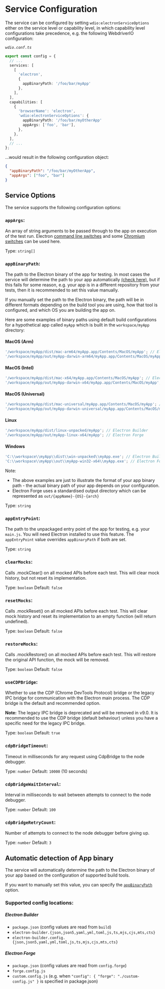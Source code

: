 # Service Configuration

The service can be configured by setting `wdio:electronServiceOptions` either on the service level or capability level, in which capability level configurations take precedence, e.g. the following WebdriverIO configuration:

_`wdio.conf.ts`_

```ts
export const config = {
  // ...
  services: [
    [
      'electron',
      {
        appBinaryPath: '/foo/bar/myApp'
      },
    ],
  ],
  capabilities: [
    {
      'browserName': 'electron',
      'wdio:electronServiceOptions': {
        appBinaryPath: '/foo/bar/myOtherApp'
        appArgs: ['foo', 'bar'],
      },
    },
  ],
  // ...
};
```

...would result in the following configuration object:

```json
{
  "appBinaryPath": "/foo/bar/myOtherApp",
  "appArgs": ["foo", "bar"]
}
```

## Service Options

The service supports the following configuration options:

### `appArgs`:

An array of string arguments to be passed through to the app on execution of the test run. Electron [command line switches](https://www.electronjs.org/docs/latest/api/command-line-switches) and some [Chromium switches](https://peter.sh/experiments/chromium-command-line-switches) can be used here.

Type: `string[]`

### `appBinaryPath`:

The path to the Electron binary of the app for testing. In most cases the service will determine the path to your app automatically [(check here)](#automatic-detection-of-app-binary), but if this fails for some reason, e.g. your app is in a different repository from your tests, then it is recommended to set this value manually.

If you manually set the path to the Electron binary, the path will be in different formats depending on the build tool you are using, how that tool is configured, and which OS you are building the app on.

Here are some examples of binary paths using default build configurations for a hypothetical app called `myApp` which is built in the `workspace/myApp` directory:

#### MacOS (Arm)

```ts
'/workspace/myApp/dist/mac-arm64/myApp.app/Contents/MacOS/myApp'; // Electron Builder
'/workspace/myApp/out/myApp-darwin-arm64/myApp.app/Contents/MacOS/myApp'; // Electron Forge
```

#### MacOS (Intel)

```ts
'/workspace/myApp/dist/mac-x64/myApp.app/Contents/MacOS/myApp'; // Electron Builder
'/workspace/myApp/out/myApp-darwin-x64/myApp.app/Contents/MacOS/myApp'; // Electron Forge
```

#### MacOS (Universal)

```ts
'/workspace/myApp/dist/mac-universal/myApp.app/Contents/MacOS/myApp'; // Electron Builder
'/workspace/myApp/out/myApp-darwin-universal/myApp.app/Contents/MacOS/myApp'; // Electron Forge
```

#### Linux

```ts
'/workspace/myApp/dist/linux-unpacked/myApp'; // Electron Builder
'/workspace/myApp/out/myApp-linux-x64/myApp'; // Electron Forge
```

#### Windows

```ts
'C:\\workspace\\myApp\\dist\\win-unpacked\\myApp.exe'; // Electron Builder
'C:\\workspace\\myApp\\out\\myApp-win32-x64\\myApp.exe'; // Electron Forge
```

Note:

- The above examples are just to illustrate the format of your app binary path - the actual binary path of your app depends on your configuration.
- Electron Forge uses a standardised output directory which can be represented as `out/{appName}-{OS}-{arch}`

Type: `string`

### `appEntryPoint`:

The path to the unpackaged entry point of the app for testing, e.g. your `main.js`. You will need Electron installed to use this feature. The `appEntryPoint` value overrides `appBinaryPath` if both are set.

Type: `string`

### `clearMocks`:

Calls .mockClear() on all mocked APIs before each test. This will clear mock history, but not reset its implementation.

Type: `boolean`
Default: `false`

### `resetMocks`:

Calls .mockReset() on all mocked APIs before each test. This will clear mock history and reset its implementation to an empty function (will return undefined).

Type: `boolean`
Default: `false`

### `restoreMocks`:

Calls .mockRestore() on all mocked APIs before each test. This will restore the original API function, the mock will be removed.

Type: `boolean`
Default: `false`

### `useCDPBridge`:

Whether to use the CDP (Chrome DevTools Protocol) bridge or the legacy IPC bridge for communication with the Electron main process. The CDP bridge is the default and recommended option.

**Note:** The legacy IPC bridge is deprecated and will be removed in v9.0. It is recommended to use the CDP bridge (default behaviour) unless you have a specific need for the legacy IPC bridge.

Type: `boolean`
Default: `true`

### `cdpBridgeTimeout`:

Timeout in milliseconds for any request using CdpBridge to the node debugger.

Type: `number`
Default: `10000` (10 seconds)

### `cdpBridgeWaitInterval`:

Interval in milliseconds to wait between attempts to connect to the node debugger.

Type: `number`
Default: `100`

### `cdpBridgeRetryCount`:

Number of attempts to connect to the node debugger before giving up.

Type: `number`
Default: `3`

## Automatic detection of App binary

The service will automatically determine the path to the Electron binary of your app based on the configuration of supported build tools.

If you want to manually set this value, you can specify the [`appBinaryPath`](#appbinarypath) option.

### Supported config locations:

##### Electron Builder

- `package.json` (config values are read from `build`)
- `electron-builder.{json,json5,yaml,yml,toml,js,ts,mjs,cjs,mts,cts}`
- `electron-builder.config.{json,json5,yaml,yml,toml,js,ts,mjs,cjs,mts,cts}`

##### Electron Forge

- `package.json` (config values are read from `config.forge`)
- `forge.config.js`
- `custom.config.js` (e.g. when `"config": { "forge": "./custom-config.js" }` is specified in package.json)
